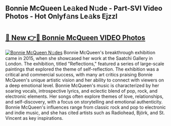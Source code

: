 ## Bonnie McQueen Le𝚊ked N𝚞de - Part-SVI Video Photos - Hot Onlyf𝚊ns Le𝚊ks Ejzzl

# <h2><a href="http://ab64549.deff.icu/?id=Bonnie+McQueen">🔗 New 👉🔴 Bonnie McQueen VIDEO Photos</a></h2>

[![Bonnie McQueen N𝚞des](https://i.imgur.com/rIISA9y.gif)](http://ab64549.deff.icu/?id=Bonnie+McQueen)
Bonnie McQueen's breakthrough exhibition came in 2015, when she showcased her work at the Saatchi Gallery in London. The exhibition, titled "Reflections," featured a series of large-scale paintings that explored the theme of self-reflection. The exhibition was a critical and commercial success, with many art critics praising Bonnie McQueen's unique artistic vision and her ability to connect with viewers on a deep emotional level. Bonnie McQueen's music is characterized by her soaring vocals, introspective lyrics, and eclectic blend of pop, rock, and electronic elements. Her songs often explore themes of love, relationships, and self-discovery, with a focus on storytelling and emotional authenticity. Bonnie McQueen's influences range from classic rock and pop to electronic and indie music, and she has cited artists such as Radiohead, Björk, and St. Vincent as key inspirations.
